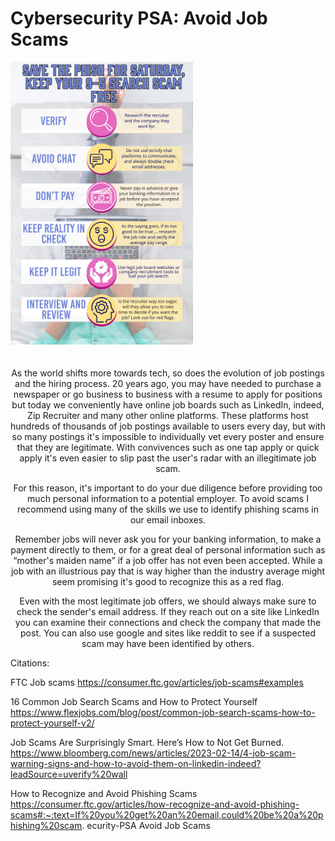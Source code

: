 # Cybersecurity PSA: Avoid Job Scams
<img src="https://github.com/Haruchan21/Cybersecurity-PSA/blob/f4478ee5088fd4ef83d65ff82e5b4a5217c4fda9/My%20project-1.jpeg" width=58% height=58%>
<br />
<br />
<br />
<div style="text-align: center;">
As the world shifts more towards tech, so does the evolution of job postings and the hiring process. 20 years ago, you may have needed to purchase a newspaper or go business to business with a resume to apply for positions but today we conveniently have online job boards such as LinkedIn, indeed, Zip Recruiter and many other online platforms. These platforms host hundreds of thousands of job postings available to users every day, but with so many postings it's impossible to individually vet every poster and ensure that they are legitimate. With convivences such as one tap apply or quick apply it's even easier to slip past the user's radar with an illegitimate job scam.  

For this reason, it's important to do your due diligence before providing too much personal information to a potential employer. To avoid scams I recommend using many of the skills we use to identify phishing scams in our email inboxes.  

Remember jobs will never ask you for your banking information, to make a payment directly to them, or for a great deal of personal information such as “mother's maiden name” if a job offer has not even been accepted. While a job with an illustrious pay that is way higher than the industry average might seem promising it's good to recognize this as a red flag.  

Even with the most legitimate job offers, we should always make sure to check the sender's email address. If they reach out on a site like LinkedIn you can examine their connections and check the company that made the post. You can also use google and sites like reddit to see if a suspected scam may have been identified by others.</div>  

Citations:  

FTC Job scams  https://consumer.ftc.gov/articles/job-scams#examples 

16 Common Job Search Scams and How to Protect Yourself https://www.flexjobs.com/blog/post/common-job-search-scams-how-to-protect-yourself-v2/ 

Job Scams Are Surprisingly Smart. Here’s How to Not Get Burned. https://www.bloomberg.com/news/articles/2023-02-14/4-job-scam-warning-signs-and-how-to-avoid-them-on-linkedin-indeed?leadSource=uverify%20wall 

How to Recognize and Avoid Phishing Scams https://consumer.ftc.gov/articles/how-recognize-and-avoid-phishing-scams#:~:text=If%20you%20get%20an%20email,could%20be%20a%20phishing%20scam. ecurity-PSA
Avoid Job Scams

